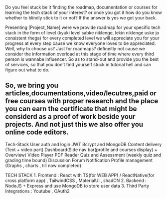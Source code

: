 Do you feel stuck be it finding the roadmap, documentation or courses for learning the tech stack of your interest?
or once you got it how do you know whether to blindly stick to it or not?
If the answer is yes we got your back.

Presenting [Project_Name] were we provide roadmap for your specific tech stack in the form of level (kyuki level sabke niklenge, lekin niklenge uske jo consistent rhega) 
for every completed level we will appreciate you for your progress at every step cause we know everyone loves to be appreciated.
Well, why to choose us? Just for roadmaps? defineitly not cause we consider the information overload at this stage of time where every third person is wannabe influencer.
So as to stand-out and provide you the best of services, so that you don’t find yourself stuck in tutorial hell and can figure out what to do.

So, we bring you articles,documentations,video/lecutres,paid or free courses with proper research and the place you can earn the certificate that might be considerd as a proof of work beside your projects. 
And not just this we also offer you online code editors.
--------------------------------------------------------------------------------------------------
Tech-Stack
User auth and login JWT Bcrypt and MongoDB
Content delivery (Text + video part)
Dashboard(Side nav bar(profile and courses display) + Overview)
Video Player
PDF Reader
Quiz and Assessment (weekly quiz and grading time bound)
Discussion Forum
Notification
Profile management (Graphs , charts , till now completed)

TECH STACK
	1. Frontend : React with TS(for WEB APP) / ReactNative(for cross platform app)  ,   TailwindCSS , MaterialUI , shadCN
	2. Backend : NodeJS + Express and use MongoDB to store user data
	3. Third Party Integrations : Youtube , OAuth2
